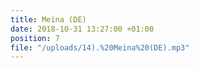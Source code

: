 ```yaml
---
title: Meina (DE)
date: 2018-10-31 13:27:00 +01:00
position: 7
file: "/uploads/14).%20Meina%20(DE).mp3"
---
```


